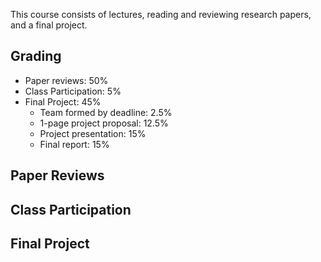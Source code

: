 This course consists of lectures, reading and reviewing research papers, and a final project.

## Grading

* Paper reviews: 50%
* Class Participation: 5%
* Final Project: 45%
  * Team formed by deadline: 2.5%
  * 1-page project proposal: 12.5%
  * Project presentation: 15%
  * Final report: 15%


## Paper Reviews

## Class Participation

## Final Project

